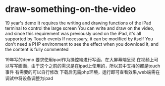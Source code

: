 # draw-something-on-the-video

19 year's demo
It requires the writing and drawing functions of the iPad terminal to control the large screen
You can write and draw on the video, and since this requirement was previously used on the iPad, it's all supported by Touch events
If necessary, it can be modified by itself
You don't need a PHP environment to see the effect when you download it, and the content is fully commented

19年写的demo
要求使用ipad作为操控端进行写画，在大屏幕端呈现
在视频上可以写写画画，由于这个之前的需求是在ipad上使用的，所以其中支持的都是touch事件
有需要的可以自行修改
下载后无需php环境，运行即可查看效果,web端需在调试中将设备调整为ipad
